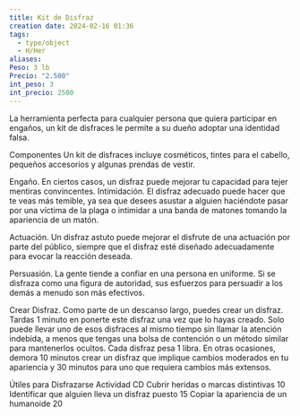 ```yaml
---
title: Kit de Disfraz
creation date: 2024-02-16 01:36
tags:
  - type/object
  - H/Her
aliases: 
Peso: 3 lb
Precio: "2.500"
int_peso: 3
int_precio: 2500
---
```

La herramienta perfecta para cualquier persona que quiera participar en engaños, un kit de disfraces le permite a su dueño adoptar una identidad falsa.

Componentes Un kit de disfraces incluye cosméticos, tintes para el cabello, pequeños accesorios y algunas prendas de vestir.

Engaño. En ciertos casos, un disfraz puede mejorar tu capacidad para tejer mentiras convincentes.
Intimidación. El disfraz adecuado puede hacer que te veas más temible, ya sea que desees asustar a alguien haciéndote pasar por una víctima de la plaga o intimidar a una banda de matones tomando la apariencia de un matón.

Actuación. Un disfraz astuto puede mejorar el disfrute de una actuación por parte del público, siempre que el disfraz esté diseñado adecuadamente para evocar la reacción deseada.

Persuasión. La gente tiende a confiar en una persona en uniforme. Si se disfraza como una figura de autoridad, sus esfuerzos para persuadir a los demás a menudo son más efectivos.

Crear Disfraz. Como parte de un descanso largo, puedes crear un disfraz. Tardas 1 minuto en ponerte este disfraz una vez que lo hayas creado. Solo puede llevar uno de esos disfraces al mismo tiempo sin llamar la atención indebida, a menos que tengas una bolsa de contención o un método similar para mantenerlos ocultos. Cada disfraz pesa 1 libra. En otras ocasiones, demora 10 minutos crear un disfraz que implique cambios moderados en tu apariencia y 30 minutos para uno que requiera cambios más extensos.


Útiles para Disfrazarse
Actividad                                                                    CD
Cubrir heridas o marcas distintivas                          10
Identificar que alguien lleva un disfraz puesto        15
Copiar la apariencia de un humanoide                    20

